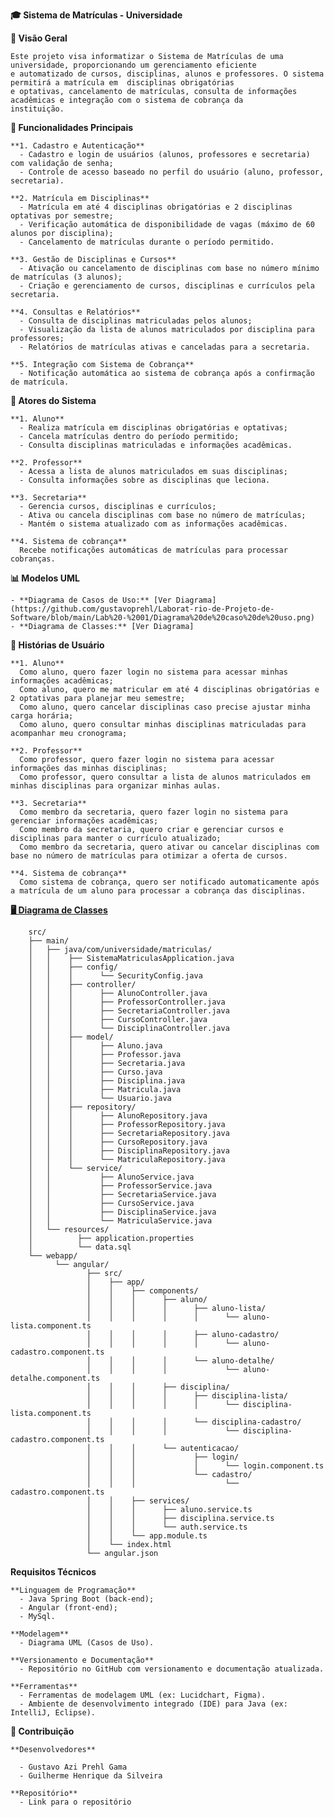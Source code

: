 **🎓 Sistema de Matrículas - Universidade**

  **🎯 Visão Geral**

    Este projeto visa informatizar o Sistema de Matrículas de uma universidade, proporcionando um gerenciamento eficiente  
    e automatizado de cursos, disciplinas, alunos e professores. O sistema permitirá a matrícula em  disciplinas obrigatórias  
    e optativas, cancelamento de matrículas, consulta de informações  acadêmicas e integração com o sistema de cobrança da  
    instituição.  


  **🚀 Funcionalidades Principais**

    **1. Cadastro e Autenticação** 
      - Cadastro e login de usuários (alunos, professores e secretaria) com validação de senha;
      - Controle de acesso baseado no perfil do usuário (aluno, professor, secretaria).

    **2. Matrícula em Disciplinas** 
      - Matrícula em até 4 disciplinas obrigatórias e 2 disciplinas optativas por semestre;
      - Verificação automática de disponibilidade de vagas (máximo de 60 alunos por disciplina);
      - Cancelamento de matrículas durante o período permitido.

    **3. Gestão de Disciplinas e Cursos**
      - Ativação ou cancelamento de disciplinas com base no número mínimo de matrículas (3 alunos);
      - Criação e gerenciamento de cursos, disciplinas e currículos pela secretaria.

    **4. Consultas e Relatórios**
      - Consulta de disciplinas matriculadas pelos alunos;
      - Visualização da lista de alunos matriculados por disciplina para professores;
      - Relatórios de matrículas ativas e canceladas para a secretaria.

    **5. Integração com Sistema de Cobrança**
      - Notificação automática ao sistema de cobrança após a confirmação de matrícula.

  **👥 Atores do Sistema**

    **1. Aluno**
      - Realiza matrícula em disciplinas obrigatórias e optativas;
      - Cancela matrículas dentro do período permitido;
      - Consulta disciplinas matriculadas e informações acadêmicas.

    **2. Professor**
      - Acessa a lista de alunos matriculados em suas disciplinas;
      - Consulta informações sobre as disciplinas que leciona.

    **3. Secretaria**
      - Gerencia cursos, disciplinas e currículos;
      - Ativa ou cancela disciplinas com base no número de matrículas;
      - Mantém o sistema atualizado com as informações acadêmicas.

    **4. Sistema de cobrança**
      Recebe notificações automáticas de matrículas para processar cobranças.

  **📊 Modelos UML**

    - **Diagrama de Casos de Uso:** [Ver Diagrama] (https://github.com/gustavoprehl/Laborat-rio-de-Projeto-de-Software/blob/main/Lab%20-%2001/Diagrama%20de%20caso%20de%20uso.png) 
    - **Diagrama de Classes:** [Ver Diagrama]

  **📜 Histórias de Usuário**

    **1. Aluno**
      Como aluno, quero fazer login no sistema para acessar minhas informações acadêmicas;
      Como aluno, quero me matricular em até 4 disciplinas obrigatórias e 2 optativas para planejar meu semestre;
      Como aluno, quero cancelar disciplinas caso precise ajustar minha carga horária;
      Como aluno, quero consultar minhas disciplinas matriculadas para acompanhar meu cronograma;

    **2. Professor**
      Como professor, quero fazer login no sistema para acessar informações das minhas disciplinas;
      Como professor, quero consultar a lista de alunos matriculados em minhas disciplinas para organizar minhas aulas.

    **3. Secretaria**
      Como membro da secretaria, quero fazer login no sistema para gerenciar informações acadêmicas;
      Como membro da secretaria, quero criar e gerenciar cursos e disciplinas para manter o currículo atualizado;
      Como membro da secretaria, quero ativar ou cancelar disciplinas com base no número de matrículas para otimizar a oferta de cursos.

    **4. Sistema de cobrança**
      Como sistema de cobrança, quero ser notificado automaticamente após a matrícula de um aluno para processar a cobrança das disciplinas.

  <u>**🖥️ Diagrama de Classes**</u>

        src/
        ├── main/
        │   ├── java/com/universidade/matriculas/
        │   │    ├── SistemaMatriculasApplication.java
        │   │    ├── config/
        │   │    │      └── SecurityConfig.java
        │   │    ├── controller/
        │   │    │      ├── AlunoController.java
        │   │    │      ├── ProfessorController.java
        │   │    │      ├── SecretariaController.java
        │   │    │      ├── CursoController.java
        │   │    │      └── DisciplinaController.java
        │   │    ├── model/
        │   │    │      ├── Aluno.java
        │   │    │      ├── Professor.java
        │   │    │      ├── Secretaria.java
        │   │    │      ├── Curso.java
        │   │    │      ├── Disciplina.java
        │   │    │      ├── Matricula.java
        │   │    │      └── Usuario.java
        │   │    ├── repository/
        │   │    │      ├── AlunoRepository.java
        │   │    │      ├── ProfessorRepository.java
        │   │    │      ├── SecretariaRepository.java
        │   │    │      ├── CursoRepository.java
        │   │    │      ├── DisciplinaRepository.java
        │   │    │      └── MatriculaRepository.java
        │   │    └── service/
        │   │           ├── AlunoService.java
        │   │           ├── ProfessorService.java
        │   │           ├── SecretariaService.java
        │   │           ├── CursoService.java
        │   │           ├── DisciplinaService.java
        │   │           └── MatriculaService.java
        │   └── resources/
        │          ├── application.properties
        │          └── data.sql
        └── webapp/
              └── angular/
                     ├── src/
                     │    ├── app/
                     │    │    ├── components/
                     │    │    │      ├── aluno/
                     │    │    │      │      ├── aluno-lista/
                     │    │    │      │      │      └── aluno-lista.component.ts
                     │    │    │      │      ├── aluno-cadastro/
                     │    │    │      │      │      └── aluno-cadastro.component.ts
                     │    │    │      │      └── aluno-detalhe/
                     │    │    │      │             └── aluno-detalhe.component.ts
                     │    │    │      ├── disciplina/
                     │    │    │      │      ├── disciplina-lista/
                     │    │    │      │      │      └── disciplina-lista.component.ts
                     │    │    │      │      └── disciplina-cadastro/
                     │    │    │      │             └── disciplina-cadastro.component.ts
                     │    │    │      └── autenticacao/
                     │    │    │             ├── login/
                     │    │    │             │      └── login.component.ts
                     │    │    │             └── cadastro/
                     │    │    │                    └── cadastro.component.ts
                     │    │    ├── services/
                     │    │    │      ├── aluno.service.ts
                     │    │    │      ├── disciplina.service.ts
                     │    │    │      └── auth.service.ts
                     │    │    └── app.module.ts
                     │    └── index.html
                     └── angular.json

  **Requisitos Técnicos**

    **Linguagem de Programação**
      - Java Spring Boot (back-end);
      - Angular (front-end);
      - MySql.
    
    **Modelagem**
      - Diagrama UML (Casos de Uso).

    **Versionamento e Documentação**
      - Repositório no GitHub com versionamento e documentação atualizada.

    **Ferramentas**
      - Ferramentas de modelagem UML (ex: Lucidchart, Figma).
      - Ambiente de desenvolvimento integrado (IDE) para Java (ex: IntelliJ, Eclipse).

  **🔗 Contribuição**

    **Desenvolvedores**
      
      - Gustavo Azi Prehl Gama
      - Guilherme Henrique da Silveira
    
    **Repositório**
      - Link para o repositório
